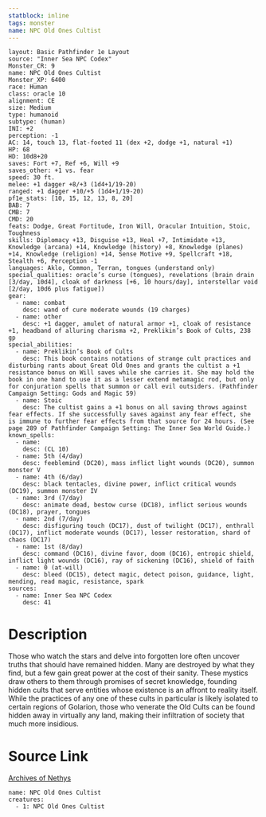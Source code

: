 ```yaml
---
statblock: inline
tags: monster
name: NPC Old Ones Cultist
---
```

```statblock
layout: Basic Pathfinder 1e Layout
source: "Inner Sea NPC Codex"
Monster_CR: 9
name: NPC Old Ones Cultist
Monster_XP: 6400
race: Human
class: oracle 10
alignment: CE
size: Medium
type: humanoid
subtype: (human)
INI: +2
perception: -1
AC: 14, touch 13, flat-footed 11 (dex +2, dodge +1, natural +1)
HP: 68
HD: 10d8+20
saves: Fort +7, Ref +6, Will +9
saves_other: +1 vs. fear
speed: 30 ft.
melee: +1 dagger +8/+3 (1d4+1/19-20)
ranged: +1 dagger +10/+5 (1d4+1/19-20)
pf1e_stats: [10, 15, 12, 13, 8, 20]
BAB: 7
CMB: 7
CMD: 20
feats: Dodge, Great Fortitude, Iron Will, Oracular Intuition, Stoic, Toughness
skills: Diplomacy +13, Disguise +13, Heal +7, Intimidate +13, Knowledge (arcana) +14, Knowledge (history) +8, Knowledge (planes) +14, Knowledge (religion) +14, Sense Motive +9, Spellcraft +18, Stealth +6, Perception -1
languages: Aklo, Common, Terran, tongues (understand only)
special_qualities: oracle’s curse (tongues), revelations (brain drain [3/day, 10d4], cloak of darkness [+6, 10 hours/day], interstellar void [2/day, 10d6 plus fatigue])
gear:
  - name: combat
    desc: wand of cure moderate wounds (19 charges)
  - name: other
    desc: +1 dagger, amulet of natural armor +1, cloak of resistance +1, headband of alluring charisma +2, Preklikin’s Book of Cults, 238 gp
special_abilities:
  - name: Preklikin’s Book of Cults
    desc: This book contains notations of strange cult practices and disturbing rants about Great Old Ones and grants the cultist a +1 resistance bonus on Will saves while she carries it. She may hold the book in one hand to use it as a lesser extend metamagic rod, but only for conjuration spells that summon or call evil outsiders. (Pathfinder Campaign Setting: Gods and Magic 59)
  - name: Stoic
    desc: The cultist gains a +1 bonus on all saving throws against fear effects. If she successfully saves against any fear effect, she is immune to further fear effects from that source for 24 hours. (See page 289 of Pathfinder Campaign Setting: The Inner Sea World Guide.)
known_spells:
  - name:
    desc: (CL 10)
  - name: 5th (4/day)
    desc: feeblemind (DC20), mass inflict light wounds (DC20), summon monster V
  - name: 4th (6/day)
    desc: black tentacles, divine power, inflict critical wounds (DC19), summon monster IV
  - name: 3rd (7/day)
    desc: animate dead, bestow curse (DC18), inflict serious wounds (DC18), prayer, tongues
  - name: 2nd (7/day)
    desc: disfiguring touch (DC17), dust of twilight (DC17), enthrall (DC17), inflict moderate wounds (DC17), lesser restoration, shard of chaos (DC17)
  - name: 1st (8/day)
    desc: command (DC16), divine favor, doom (DC16), entropic shield, inflict light wounds (DC16), ray of sickening (DC16), shield of faith
  - name: 0 (at-will)
    desc: bleed (DC15), detect magic, detect poison, guidance, light, mending, read magic, resistance, spark
sources:
  - name: Inner Sea NPC Codex
    desc: 41
```
# Description
Those who watch the stars and delve into forgotten lore often uncover truths that should have remained hidden. Many are destroyed by what they find, but a few gain great power at the cost of their sanity. These mystics draw others to them through promises of secret knowledge, founding hidden cults that serve entities whose existence is an affront to reality itself. While the practices of any one of these cults in particular is likely isolated to certain regions of Golarion, those who venerate the Old Cults can be found hidden away in virtually any land, making their infiltration of society that much more insidious.
# Source Link
[Archives of Nethys](https://aonprd.com/NPCDisplay.aspx?ItemName=Old%20Ones%20Cultist)
```encounter-table
name: NPC Old Ones Cultist
creatures:
  - 1: NPC Old Ones Cultist
```
